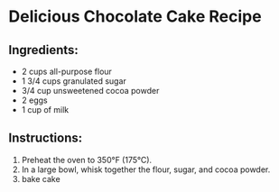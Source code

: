 # Delicious Chocolate Cake Recipe

## Ingredients:
- 2 cups all-purpose flour
- 1 3/4 cups granulated sugar
- 3/4 cup unsweetened cocoa powder
- 2 eggs
- 1 cup of milk

## Instructions:
1. Preheat the oven to 350°F (175°C).
2. In a large bowl, whisk together the flour, sugar, and cocoa powder.
3. bake cake